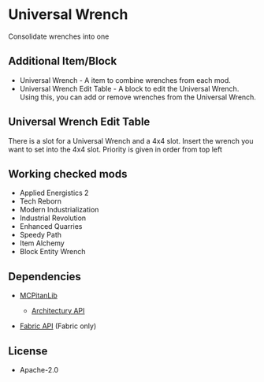 # Universal Wrench
Consolidate wrenches into one<br />

## Additional Item/Block
- Universal Wrench - A item to combine wrenches from each mod.
- Universal Wrench Edit Table - A block  to edit the Universal Wrench. Using this, you can add or remove wrenches from the Universal Wrench.

## Universal Wrench Edit Table
There is a slot for a Universal Wrench and a 4x4 slot.
Insert the wrench you want to set into the 4x4 slot. Priority is given in order from top left

## Working checked mods
- Applied Energistics 2
- Tech Reborn
- Modern Industrialization
- Industrial Revolution
- Enhanced Quarries
- Speedy Path
- Item Alchemy
- Block Entity Wrench

## Dependencies
- [MCPitanLib](https://curseforge.com/minecraft/mc-mods/mcpitanlibarch)
  - [Architectury API](https://curseforge.com/minecraft/mc-mods/architectury-api)


- [Fabric API](https://curseforge.com/minecraft/mc-mods/fabric-api) (Fabric only)

## License
- Apache-2.0
